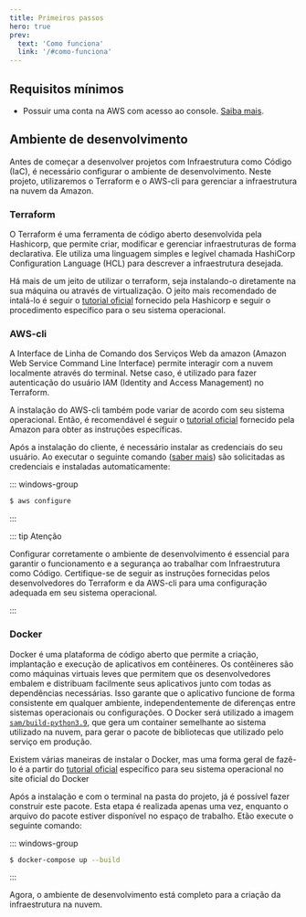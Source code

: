 ```yaml
---
title: Primeiros passos
hero: true
prev:
  text: 'Como funciona'
  link: '/#como-funciona'
---
```


<VPDocHero
  class="VPDocHero VPDocHero--medium-image"
  name="Tutorial"
  text="Como criar o seu o seu"
  tagline="e fazer o deploy na AWS"
  image="/image/fluentui-emoji/rocket.png"
  :actions="[
    {
      theme: 'alt',
      text:'Baixe os arquivos',
      link:'https://github.com/FelixLuciano/safe-bin/archive/refs/heads/main.zip'
    }, {
      theme: 'false',
      text:'OU'
    }, {
      theme: 'alt',
      text:'Clone o repositório',
      link:'https://github.com/felixLuciano/safe-bin/fork'
    }
  ]"
/>

## Requisitos mínimos

- Possuir uma conta na AWS com acesso ao console.
  [Saiba mais](https://repost.aws/knowledge-center/create-and-activate-aws-account).

## Ambiente de desenvolvimento

Antes de começar a desenvolver projetos com Infraestrutura como Código (IaC), é
necessário configurar o ambiente de desenvolvimento. Neste projeto, utilizaremos
o Terraform e o AWS-cli para gerenciar a infraestrutura na nuvem da Amazon.

### Terraform

O Terraform é uma ferramenta de código aberto desenvolvida pela Hashicorp, que
permite criar, modificar e gerenciar infraestruturas de forma declarativa. Ele
utiliza uma linguagem simples e legível chamada HashiCorp Configuration Language
(HCL) para descrever a infraestrutura desejada.

Há mais de um jeito de utilizar o terraform, seja instalando-o diretamente na
sua máquina ou através de virtualização. O jeito mais recomendado de intalá-lo é
seguir o [tutorial oficial](https://developer.hashicorp.com/terraform/downloads)
fornecido pela Hashicorp e seguir o procedimento específico para o seu sistema
operacional.

### AWS-cli

A Interface de Linha de Comando dos Serviços Web da amazon (Amazon Web Service
Command Line Interface) permite interagir com a nuvem localmente através do
terminal. Netse caso, é utilizado para fazer autenticação do usuário IAM
(Identity and Access Management) no Terraform.

A instalação do AWS-cli também pode variar de acordo com seu sistema
operacional. Então, é recomendável é seguir o
[tutorial oficial](https://docs.aws.amazon.com/cli/latest/userguide/getting-started-install.html)
fornecido pela Amazon para obter as instruções específicas.

Após a instalação do cliente, é necessário instalar as credenciais do seu
usuário. Ao executar o seguinte comando
([saber mais](https://docs.aws.amazon.com/cli/latest/reference/configure/index.html))
são solicitadas as credenciais e instaladas automaticamente:

::: windows-group

```sh [Bash]
$ aws configure
```

:::

::: tip Atenção

Configurar corretamente o ambiente de desenvolvimento é essencial para garantir
o funcionamento e a segurança ao trabalhar com Infraestrutura como Código.
Certifique-se de seguir as instruções fornecidas pelos desenvolvedores do
Terraform e da AWS-cli para uma configuração adequada em seu sistema
operacional.

:::

### Docker

Docker é uma plataforma de código aberto que permite a criação, implantação e
execução de aplicativos em contêineres. Os contêineres são como máquinas
virtuais leves que permitem que os desenvolvedores embalem e distribuam
facilmente seus aplicativos junto com todas as dependências necessárias. Isso
garante que o aplicativo funcione de forma consistente em qualquer ambiente,
independentemente de diferenças entre sistemas operacionais ou configurações. O
Docker será utilizado a imagem
[`sam/build-python3.9`](https://gallery.ecr.aws/sam/build-python3.9), que gera
um container semelhante ao sistema utilizado na nuvem, para gerar o pacote de
bibliotecas que utilizado pelo serviço em produção.

Existem várias maneiras de instalar o Docker, mas uma forma geral de fazê-lo é a
partir do [tutorial oficial](https://www.docker.com/get-started) específico para
seu sistema operacional no site oficial do Docker

Após a instalação e com o terminal na pasta do projeto, já é possível fazer
construir este pacote. Esta etapa é realizada apenas uma vez, enquanto o arquivo
do pacote estiver disponível no espaço de trabalho. Etão execute o seguinte
comando:

::: windows-group

```sh [Bash]
$ docker-compose up --build
```

:::

Agora, o ambiente de desenvolvimento está completo para a criação da
infraestrutura na nuvem.
